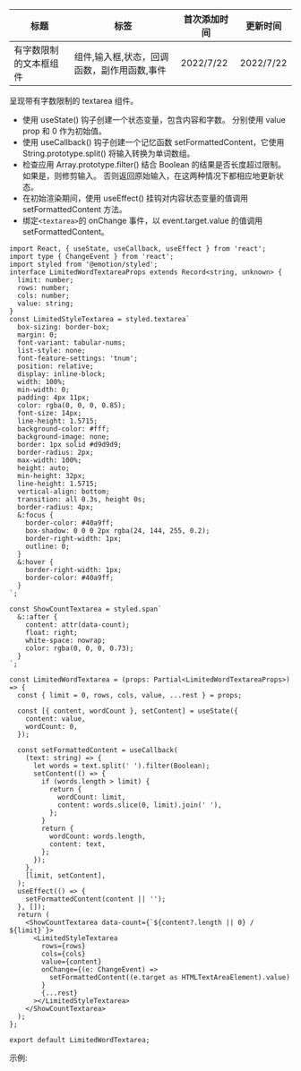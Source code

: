 | 标题                   | 标签                                        | 首次添加时间 | 更新时间  |
| ---------------------- | ------------------------------------------- | ------------ | --------- |
| 有字数限制的文本框组件 | 组件,输入框,状态，回调函数，副作用函数,事件 | 2022/7/22    | 2022/7/22 |

呈现带有字数限制的 textarea 组件。

- 使用 useState() 钩子创建一个状态变量，包含内容和字数。 分别使用 value prop 和 0 作为初始值。
- 使用 useCallback() 钩子创建一个记忆函数 setFormattedContent，它使用 String.prototype.split() 将输入转换为单词数组。
- 检查应用 Array.prototype.filter() 结合 Boolean 的结果是否长度超过限制。 如果是，则修剪输入。 否则返回原始输入，在这两种情况下都相应地更新状态。
- 在初始渲染期间，使用 useEffect() 挂钩对内容状态变量的值调用 setFormattedContent 方法。
- 绑定`<textarea>`的 onChange 事件，以 event.target.value 的值调用 setFormattedContent。

```tsx | pure
import React, { useState, useCallback, useEffect } from 'react';
import type { ChangeEvent } from 'react';
import styled from '@emotion/styled';
interface LimitedWordTextareaProps extends Record<string, unknown> {
  limit: number;
  rows: number;
  cols: number;
  value: string;
}
const LimitedStyleTextarea = styled.textarea`
  box-sizing: border-box;
  margin: 0;
  font-variant: tabular-nums;
  list-style: none;
  font-feature-settings: 'tnum';
  position: relative;
  display: inline-block;
  width: 100%;
  min-width: 0;
  padding: 4px 11px;
  color: rgba(0, 0, 0, 0.85);
  font-size: 14px;
  line-height: 1.5715;
  background-color: #fff;
  background-image: none;
  border: 1px solid #d9d9d9;
  border-radius: 2px;
  max-width: 100%;
  height: auto;
  min-height: 32px;
  line-height: 1.5715;
  vertical-align: bottom;
  transition: all 0.3s, height 0s;
  border-radius: 4px;
  &:focus {
    border-color: #40a9ff;
    box-shadow: 0 0 0 2px rgba(24, 144, 255, 0.2);
    border-right-width: 1px;
    outline: 0;
  }
  &:hover {
    border-right-width: 1px;
    border-color: #40a9ff;
  }
`;

const ShowCountTextarea = styled.span`
  &::after {
    content: attr(data-count);
    float: right;
    white-space: nowrap;
    color: rgba(0, 0, 0, 0.73);
  }
`;

const LimitedWordTextarea = (props: Partial<LimitedWordTextareaProps>) => {
  const { limit = 0, rows, cols, value, ...rest } = props;

  const [{ content, wordCount }, setContent] = useState({
    content: value,
    wordCount: 0,
  });

  const setFormattedContent = useCallback(
    (text: string) => {
      let words = text.split(' ').filter(Boolean);
      setContent(() => {
        if (words.length > limit) {
          return {
            wordCount: limit,
            content: words.slice(0, limit).join(' '),
          };
        }
        return {
          wordCount: words.length,
          content: text,
        };
      });
    },
    [limit, setContent],
  );
  useEffect(() => {
    setFormattedContent(content || '');
  }, []);
  return (
    <ShowCountTextarea data-count={`${content?.length || 0} / ${limit}`}>
      <LimitedStyleTextarea
        rows={rows}
        cols={cols}
        value={content}
        onChange={(e: ChangeEvent) =>
          setFormattedContent((e.target as HTMLTextAreaElement).value)
        }
        {...rest}
      ></LimitedStyleTextarea>
    </ShowCountTextarea>
  );
};

export default LimitedWordTextarea;
```

示例:

<code src="./Demo.zh-CN.tsx"></code>
